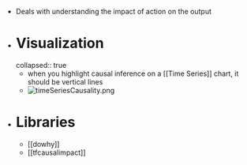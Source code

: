 - Deals with understanding the impact of action on the output
- # Visualization
  collapsed:: true
	- when you highlight causal inference on a [[Time Series]] chart, it should be vertical lines
	- ![timeSeriesCausality.png](../assets/timeSeriesCausality_1650390448089_0.png)
- # Libraries
	- [[dowhy]]
	- [[tfcausalimpact]]